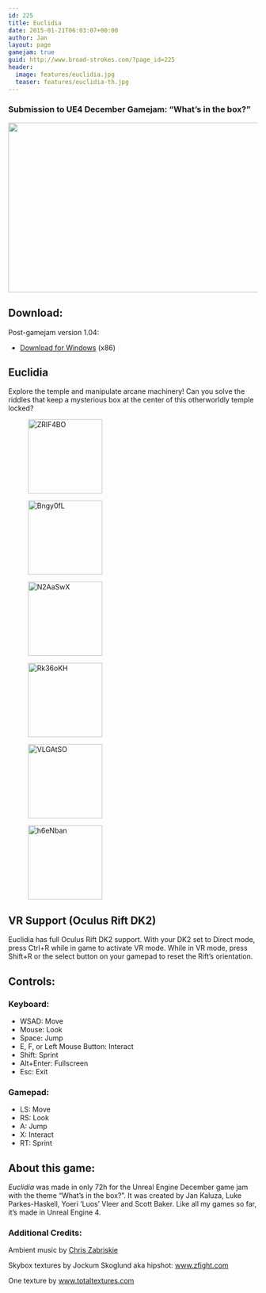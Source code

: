 ```yaml
---
id: 225
title: Euclidia
date: 2015-01-21T06:03:07+00:00
author: Jan
layout: page
gamejam: true
guid: http://www.broad-strokes.com/?page_id=225
header:
  image: features/euclidia.jpg
  teaser: features/euclidia-th.jpg
---
```

### Submission to UE4 December Gamejam: &#8220;What&#8217;s in the box?&#8221;

[<img class="alignnone wp-image-179 size-large" title=" " src="http://www.broad-strokes.com/wordpress/wp-content/uploads/2014/12/Rk36oKH-1024x549.jpg" alt="" width="640" height="343" srcset="http://www.broad-strokes.com/wordpress/wp-content/uploads/2014/12/Rk36oKH-1024x549.jpg 1024w, http://www.broad-strokes.com/wordpress/wp-content/uploads/2014/12/Rk36oKH-300x161.jpg 300w" sizes="(max-width: 640px) 100vw, 640px" />](http://www.broad-strokes.com/wordpress/wp-content/uploads/2014/12/Rk36oKH.jpg)

## Download:

Post-gamejam version 1.04:

  * [Download for Windows](http://www.broad-strokes.com/download/euclidia.1.04.zip) (x86)

## Euclidia

Explore the temple and manipulate arcane machinery! Can you solve the riddles that keep a mysterious box at the center of this otherworldly temple locked?

<div id='gallery-5' class='gallery galleryid-225 gallery-columns-3 gallery-size-thumbnail'>
  <figure class='gallery-item'>

  <div class='gallery-icon landscape'>
    <a href='http://www.broad-strokes.com/2014-12/euclidia/zrlf4bo/#main'><img width="150" height="150" src="http://www.broad-strokes.com/wordpress/wp-content/uploads/2014/12/ZRlF4BO-150x150.jpg" class="attachment-thumbnail size-thumbnail" alt="ZRlF4BO" srcset="http://www.broad-strokes.com/wordpress/wp-content/uploads/2014/12/ZRlF4BO-150x150.jpg 150w, http://www.broad-strokes.com/wordpress/wp-content/uploads/2014/12/ZRlF4BO-500x500.jpg 500w" sizes="(max-width: 150px) 100vw, 150px" /></a>
  </div></figure><figure class='gallery-item'>

  <div class='gallery-icon landscape'>
    <a href='http://www.broad-strokes.com/2014-12/euclidia/bngy0fl/#main'><img width="150" height="150" src="http://www.broad-strokes.com/wordpress/wp-content/uploads/2014/12/Bngy0fL-150x150.jpg" class="attachment-thumbnail size-thumbnail" alt="Bngy0fL" srcset="http://www.broad-strokes.com/wordpress/wp-content/uploads/2014/12/Bngy0fL-150x150.jpg 150w, http://www.broad-strokes.com/wordpress/wp-content/uploads/2014/12/Bngy0fL-500x500.jpg 500w" sizes="(max-width: 150px) 100vw, 150px" /></a>
  </div></figure><figure class='gallery-item'>

  <div class='gallery-icon landscape'>
    <a href='http://www.broad-strokes.com/2014-12/euclidia/n2aaswx/#main'><img width="150" height="150" src="http://www.broad-strokes.com/wordpress/wp-content/uploads/2014/12/N2AaSwX-150x150.jpg" class="attachment-thumbnail size-thumbnail" alt="N2AaSwX" srcset="http://www.broad-strokes.com/wordpress/wp-content/uploads/2014/12/N2AaSwX-150x150.jpg 150w, http://www.broad-strokes.com/wordpress/wp-content/uploads/2014/12/N2AaSwX-500x500.jpg 500w" sizes="(max-width: 150px) 100vw, 150px" /></a>
  </div></figure><figure class='gallery-item'>

  <div class='gallery-icon landscape'>
    <a href='http://www.broad-strokes.com/2014-12/euclidia/rk36okh/#main'><img width="150" height="150" src="http://www.broad-strokes.com/wordpress/wp-content/uploads/2014/12/Rk36oKH-150x150.jpg" class="attachment-thumbnail size-thumbnail" alt="Rk36oKH" srcset="http://www.broad-strokes.com/wordpress/wp-content/uploads/2014/12/Rk36oKH-150x150.jpg 150w, http://www.broad-strokes.com/wordpress/wp-content/uploads/2014/12/Rk36oKH-500x500.jpg 500w" sizes="(max-width: 150px) 100vw, 150px" /></a>
  </div></figure><figure class='gallery-item'>

  <div class='gallery-icon landscape'>
    <a href='http://www.broad-strokes.com/2014-12/euclidia/vlgatso/#main'><img width="150" height="150" src="http://www.broad-strokes.com/wordpress/wp-content/uploads/2014/12/VLGAtSO-150x150.jpg" class="attachment-thumbnail size-thumbnail" alt="VLGAtSO" srcset="http://www.broad-strokes.com/wordpress/wp-content/uploads/2014/12/VLGAtSO-150x150.jpg 150w, http://www.broad-strokes.com/wordpress/wp-content/uploads/2014/12/VLGAtSO-500x500.jpg 500w" sizes="(max-width: 150px) 100vw, 150px" /></a>
  </div></figure><figure class='gallery-item'>

  <div class='gallery-icon landscape'>
    <a href='http://www.broad-strokes.com/2014-12/euclidia/h6enban/#main'><img width="150" height="150" src="http://www.broad-strokes.com/wordpress/wp-content/uploads/2014/12/h6eNban-150x150.jpg" class="attachment-thumbnail size-thumbnail" alt="h6eNban" srcset="http://www.broad-strokes.com/wordpress/wp-content/uploads/2014/12/h6eNban-150x150.jpg 150w, http://www.broad-strokes.com/wordpress/wp-content/uploads/2014/12/h6eNban-500x500.jpg 500w" sizes="(max-width: 150px) 100vw, 150px" /></a>
  </div></figure>
</div>

## VR Support (Oculus Rift DK2)

Euclidia has full Oculus Rift DK2 support. With your DK2 set to Direct mode, press Ctrl+R while in game to activate VR mode. While in VR mode, press Shift+R or the select button on your gamepad to reset the Rift&#8217;s orientation.

## Controls:

### Keyboard:

  * WSAD: Move
  * Mouse: Look
  * Space: Jump
  * E, F, or Left Mouse Button: Interact
  * Shift: Sprint
  * Alt+Enter: Fullscreen
  * Esc: Exit

### Gamepad:

  * LS: Move
  * RS: Look
  * A: Jump
  * X: Interact
  * RT: Sprint

## About this game:

_Euclidia_ was made in only 72h for the Unreal Engine December game jam with the theme &#8220;What&#8217;s in the box?&#8221;. It was created by Jan Kaluza, Luke Parkes-Haskell, Yoeri &#8216;Luos&#8217; Vleer and Scott Baker. Like all my games so far, it&#8217;s made in Unreal Engine 4.

### Additional Credits:

Ambient music by <a href="http://chriszabriskie.com" target="_blank">Chris Zabriskie</a>

Skybox textures by Jockum Skoglund aka hipshot: <a href="http://www.zfight.com" target="_blank">www.zfight.com</a>

One texture by <a href="http://www.totaltextures.com" target="_blank">www.totaltextures.com</a>
